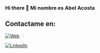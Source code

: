 ### Hi there 👋 Mi nombre es Abel Acosta

<!--
**ASAA19971a/ASAA19971a** is a ✨ _special_ ✨ repository because its `README.md` (this file) appears on your GitHub profile.

Here are some ideas to get you started:

- 🔭 I’m currently working on ...
- 🌱 I’m currently learning ...
- 👯 I’m looking to collaborate on ...
- 🤔 I’m looking for help with ...
- 💬 Ask me about ...
- 📫 How to reach me: ...
- 😄 Pronouns: ...
- ⚡ Fun fact: ...
-->
## Contactame en:

[![Web](https://img.shields.io/badge/Mi_Portafolio-Abel_Acosta-14a1f0?style=for-the-badge&logo=wordpress&logoColor=white&labelColor=101010)](https://abelacostaportafolio.js.org)

[![LinkedIn](https://img.shields.io/badge/LinkedIn-Abel_Acosta-0077B5?style=for-the-badge&logo=linkedin&logoColor=white&labelColor=101010)](https://www.linkedin.com/in/abel-acosta-asaa)
<!--
[![Instagram](https://img.shields.io/badge/Instagram-@devexperto-E4405F?style=for-the-badge&logo=instagram&logoColor=white&labelColor=101010)](https://devexperto.com/instagram)

[![Twitter](https://img.shields.io/badge/Twitter-@devexperto1-1DA1F2?style=for-the-badge&logo=twitter&logoColor=white&labelColor=101010)](https://devexperto.com/twitter)
-->

